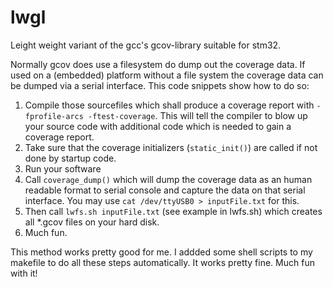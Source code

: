 # lwgl
Leight weight variant of the gcc's gcov-library suitable for stm32.

Normally gcov does use a filesystem do dump out the coverage data. If used on a (embedded) platform without a file system the coverage data can be dumped via a serial interface. This code snippets show how to do so:

  1. Compile those sourcefiles which shall produce a coverage report with `-fprofile-arcs -ftest-coverage`. This will tell the compiler to blow up your source code with additional code which is needed to gain a coverage report.
  2. Take sure that the coverage initializers (`static_init()`) are called if not done by startup code.
  3. Run your software
  4. Call `coverage_dump()` which will dump the coverage data as an human readable format to serial console and capture the data on that serial interface. You may use `cat /dev/ttyUSB0 > inputFile.txt` for this.
  5. Then call `lwfs.sh inputFile.txt` (see example in lwfs.sh) which creates all *.gcov files on your hard disk.
  6. Much fun. 
  
This method works pretty good for me. I addded some shell scripts to my makefile to do all these steps automatically. It works pretty fine. Much fun with it!
  
